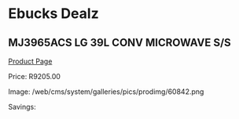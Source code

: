 
# Ebucks Dealz
## MJ3965ACS LG 39L CONV MICROWAVE S/S
[Product Page](https://www.ebucks.com/web/shop/productSelected.do?prodId=1237730162&catId=704989856)

Price: R9205.00

Image: /web/cms/system/galleries/pics/prodimg/60842.png

Savings: 


	